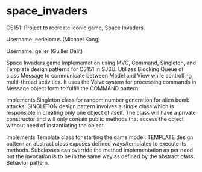 # space_invaders
CS151: Project to recreate iconic game, Space Invaders.

Username: eerielocus (Michael Kang)

Username: gelier (Guiller Dalit)

Space Invaders game implementation using MVC, Command, Singleton, and Template design patterns
for CS151 in SJSU. Utilizes Blocking Queue of class Message to communicate between Model and
View while controlling multi-thread activities. It uses the Valve system for processing 
commands in Message object form to fulfill the COMMAND pattern.
 
Implements Singleton class for random number generation for alien bomb attacks:
SINGLETON design pattern involves a single class which is responsible in creating only one 
object of itself. The class will have a private constructor and will only contain public 
methods that access the object without need of instantiating the object.
 
Implements Template class for starting the game model:
TEMPLATE design pattern an abstract class exposes defined ways/templates to execute its 
methods. Subclasses can override the method implementation as per need but the invocation 
is to be in the same way as defined by the abstract class. Behavior pattern.